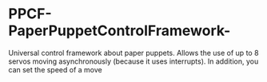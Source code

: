 # PPCF-PaperPuppetControlFramework-
 Universal control framework about paper puppets. Allows the use of up to 8 servos moving asynchronously (because it uses interrupts). In addition, you can set the speed of a move
